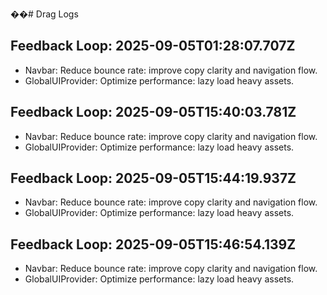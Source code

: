 ��#   D r a g   L o g s 
 
 

## Feedback Loop: 2025-09-05T01:28:07.707Z

- Navbar: Reduce bounce rate: improve copy clarity and navigation flow.
- GlobalUIProvider: Optimize performance: lazy load heavy assets.

## Feedback Loop: 2025-09-05T15:40:03.781Z

- Navbar: Reduce bounce rate: improve copy clarity and navigation flow.
- GlobalUIProvider: Optimize performance: lazy load heavy assets.

## Feedback Loop: 2025-09-05T15:44:19.937Z

- Navbar: Reduce bounce rate: improve copy clarity and navigation flow.
- GlobalUIProvider: Optimize performance: lazy load heavy assets.

## Feedback Loop: 2025-09-05T15:46:54.139Z

- Navbar: Reduce bounce rate: improve copy clarity and navigation flow.
- GlobalUIProvider: Optimize performance: lazy load heavy assets.
